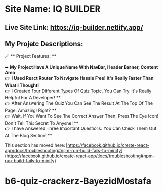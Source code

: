 # Site Name: IQ BUILDER

## Live Site Link: https://iq-builder.netlify.app/

## My Projetc Descriptions:
  🪄 ** Project Features: **
  
  ➦ **My Project Have A Unique Name With NavBar, Header Banner, Content Area**
  <br/>
  👉 **I Used React Router To Navigate Hassle Free! It's Really Faster Than What I Thought!**
  <br/>
  👉 I Created Four Different Types Of Quiz Topic. You Can Try! It's Really Helpful For A Developer! **
  <br/>
  👉 After Answering The Quiz You Can See The Result  At The Top Of The Page. Amazing! Right? **
  <br/>
  👉 Wait, If You Want To See The Correct Answer Then, Press The Eye Icon! Don't Tell This Secret To Anyone! **
  <br>
  👉 I have Answered Three Important Questions. You Can Check Them Out At The Blog Section! **
  <br/>

This section has moved here: [https://facebook.github.io/create-react-app/docs/troubleshooting#npm-run-build-fails-to-minify](https://facebook.github.io/create-react-app/docs/troubleshooting#npm-run-build-fails-to-minify)
# b6-quiz-crackerz-BayezidMostafa
